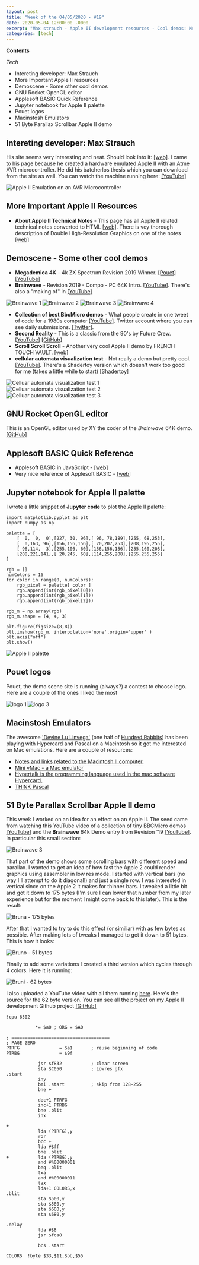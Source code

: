 ```yaml
---
layout: post
title: "Week of the 04/05/2020 - #19"
date: 2020-05-04 12:00:00 -0000
excerpt: "Max strauch - Apple II development resources - Cool demos: Megademica, Brainwave, collection of BBCMicro demos, and others - GNU Rocket OpenGL editor - Jupyter notebook with Apple II palette - Pouet logos - Mac emulators and my 51 byte parallax scrollbars Apple II demo."
categories: [tech]
---
```


**Contents**

*Tech*

- Intereting developer: Max Strauch
- More Important Apple II resources
- Demoscene - Some other cool demos
- GNU Rocket OpenGL editor
- Applesoft BASIC Quick Reference
- Jupyter notebook for Apple II palette
- Pouet logos
- Macinstosh Emulators
- 51 Byte Parallax Scrollbar Apple II demo


## Intereting developer: Max Strauch

His site seems very interesting and neat. Should look into it: [[web]](https://maxstrauch.github.io/). I came to his page because he created a hardware emulated Apple II with an Atme AVR microcontroller. He did his batcherlos thesis which you can download from the site as well. You can watch the machine running here: [[YouTube]](https://www.youtube.com/watch?v=yMmLo94A9eU)

![Apple II Emulation on an AVR Microcontroller](/assets/imgs/2020-05-04/pic_12.jpg)


## More Important Apple II Resources

- **About Apple II Technical Notes** - This page has all Apple II related technical notes converted to HTML [[web]](http://www.1000bit.it/support/manuali/apple/technotes/tn.0.html). There is vey thorough description of Double High-Resolution Graphics on one of the notes [[web]](http://www.1000bit.it/support/manuali/apple/technotes/aiie/tn.aiie.03.html)

## Demoscene - Some other cool demos

- **Megademica 4K** - 4k ZX Spectrum Revision 2019 Winner. [[Pouet]](https://www.pouet.net/prod.php?which=81065) [[YouTube]](https://www.youtube.com/watch?v=mgXRXDfQ0xw)
- **Brainwave** - Revision 2019 - Compo - PC 64K Intro. [[YouTube]](https://www.youtube.com/watch?v=FYyL_mEQWOM&feature=youtu.be&t=1514). There's also a "making of" in [[YouTube]](https://www.youtube.com/watch?v=Ht2Nz8nsD0Q&feature=youtu.be&t=3069)

![Brainwave 1](/assets/imgs/2020-05-04/brainworm-1.png)
![Brainwave 2](/assets/imgs/2020-05-04/brainworm-2.png?1)
![Brainwave 3](/assets/imgs/2020-05-04/brainworm-3.png?1)
![Brainwave 4](/assets/imgs/2020-05-04/brainworm-4.png?1)

- **Collection of best BbcMicro demos** - What people create in one tweet of code for a 1980s computer [[YouTube]](https://www.youtube.com/watch?v=Hgn-evFqZas). Twitter account where you can see daily submissions. [[Twitter]](https://twitter.com/bbcmicrobot).
- **Second Reality** - This is a classic from the 90's by Future Crew. [[YouTube]]() [[GitHub]](https://github.com/mtuomi/SecondReality)
- **Scroll Scroll Scroll** - Another very cool Apple II demo by FRENCH TOUCH VAULT. [[web]](http://fr3nch.t0uch.free.fr/SSS/SSS.html)
- **cellular automata visualization test** - Not really a demo but pretty cool. [[YouTube]](https://www.youtube.com/watch?v=fcytn2gANsw). There's a Shadertoy version which doesn't work too good for me (takes a little while to start) [[Shadertoy]](https://www.shadertoy.com/view/XljBz3)

![Celluar automata visualization test 1](/assets/imgs/2020-05-04/ca-1.png)
![Celluar automata visualization test 2](/assets/imgs/2020-05-04/ca-2.png)
![Celluar automata visualization test 3](/assets/imgs/2020-05-04/ca-3.png)

## GNU Rocket OpenGL editor

This is an OpenGL editor used by XY the coder of the *Brainwave* 64K demo. [[GitHub]](https://github.com/emoon/rocket)

## Applesoft BASIC Quick Reference

- Applesoft BASIC in JavaScript - [[web]](https://www.calormen.com/jsbasic/)
- Very nice reference of Applesoft BASIC - [[web]](https://www.calormen.com/jsbasic/reference.html)

## Jupyter notebook for Apple II palette

I wrote a little snippet of **Jupyter code** to plot the Apple II palette:

```
import matplotlib.pyplot as plt
import numpy as np

palette = [
    [  0,  0,  0],[227, 30, 96],[ 96, 78,189],[255, 68,253],
    [  0,163, 96],[156,156,156],[ 20,207,253],[208,195,255],
    [ 96,114,  3],[255,106, 60],[156,156,156],[255,160,208],
    [208,221,141],[ 20,245, 60],[114,255,208],[255,255,255]
]

rgb = []
numColors = 16
for color in range(0, numColors):
    rgb_pixel = palette[ color ]
    rgb.append(int(rgb_pixel[0]))
    rgb.append(int(rgb_pixel[1]))
    rgb.append(int(rgb_pixel[2]))

rgb_m = np.array(rgb)
rgb_m.shape = (4, 4, 3)

plt.figure(figsize=(8,8))
plt.imshow(rgb_m, interpolation='none',origin='upper' )
plt.axis("off")
plt.show()
```

![Apple II palette](/assets/imgs/2020-05-04/apple2-palette.png)

## Pouet logos

Pouet, the demo scene site is running (always?) a contest to choose logo. Here are a couple of the ones I liked the most

![logo 1](/assets/imgs/2020-05-04/pouet_hiryu.png)
![logo 3](/assets/imgs/2020-05-04/pouet_transp_700x200_20120930.png)

## Macinstosh Emulators

The awesome ['Devine Lu Linvega']() (one half of [Hundred Rabbits](https://100r.co/)) has been playing with Hypercard and Pascal on a Macintosh so it got me interested on Mac emulations. Here are a couple of resources:

- [Notes and links related to the Macintosh II computer.](https://wiki.xxiivv.com/site/macintosh.html)
- [Mini vMac - a Mac emulator](https://www.gryphel.com/c/minivmac/index.html)
- [Hypertalk is the programming language used in the mac software Hypercard.](https://wiki.xxiivv.com/site/hypertalk.html)
- [THINK Pascal](https://wiki.xxiivv.com/site/pascal.html)


## 51 Byte Parallax Scrollbar Apple II demo

This week I worked on an idea for an effect on an Apple II. The seed came from watching this YouTube video of a collection of tiny BBCMicro demos [[YouTube]](https://www.youtube.com/watch?v=Hgn-evFqZas) and the **Brainwave** 64k Demo entry from Revision '19 [[YouTube]](https://www.youtube.com/watch?v=FYyL_mEQWOM&feature=youtu.be&t=1514). In particular this small section:

![Brainwave 3](/assets/imgs/2020-05-04/brainworm-3.png?1)

That part of the demo shows some scrolling bars with different speed and parallax. I wanted to get an idea of how fast the Apple 2 could render graphics using assembler in low res mode. I started with vertical bars (no way I'll attempt to do it diagonal!) and just a single row. I was interested in vertical since on the Apple 2 it makes for thinner bars. I tweaked a little bit and got it down to 175 bytes (I'm sure I can lower that number from my later experience but for the moment I might come back to this later). This is the result:

![Bruna - 175 bytes](/assets/imgs/2020-05-04/bruna.gif)

After that I wanted to try to do this effect (or similiar) with as few bytes as possible. After making lots of tweaks I managed to get it down to 51 bytes. This is how it looks:

![Bruno - 51 bytes](/assets/imgs/2020-05-04/bruno.gif)

Finally to add some variations I created a third version which cycles through 4 colors. Here it is running:

![Bruni - 62 bytes](/assets/imgs/2020-05-04/bruni.gif)

I also uploaded a YouTube video with all them running [here](https://www.youtube.com/watch?v=zJpT-gt-ZO4). Here's the source for the 62 byte version. You can see all the project on my Apple II development Github project [[GitHub]](https://github.com/cesarmiquel/apple-2-dev/tree/master/my-demos/bruno)

```
!cpu 6502

           *= $a0 ; ORG = $A0

; =====================================
; PAGE ZERO
PTRFG               = $a1       ; reuse beginning of code
PTRBG               = $9f

            jsr $f832           ; clear screen
            sta $C050           ; Lowres gfx
.start
            iny
            bmi .start          ; skip from 128-255
            bne +

            dec+1 PTRFG
            inc+1 PTRBG
            bne .blit
            inx

+
            lda (PTRFG),y
            ror
            bcc +
            lda #$ff
            bne .blit
+           lda (PTRBG),y
            and #%00000001
            beq .blit
            txa
            and #%00000011
            tax
            lda+1 COLORS,x
.blit
            sta $500,y
            sta $580,y
            sta $600,y
            sta $680,y

.delay
            lda #$8
            jsr $fca8

            bcs .start

COLORS  !byte $33,$11,$bb,$55
```
